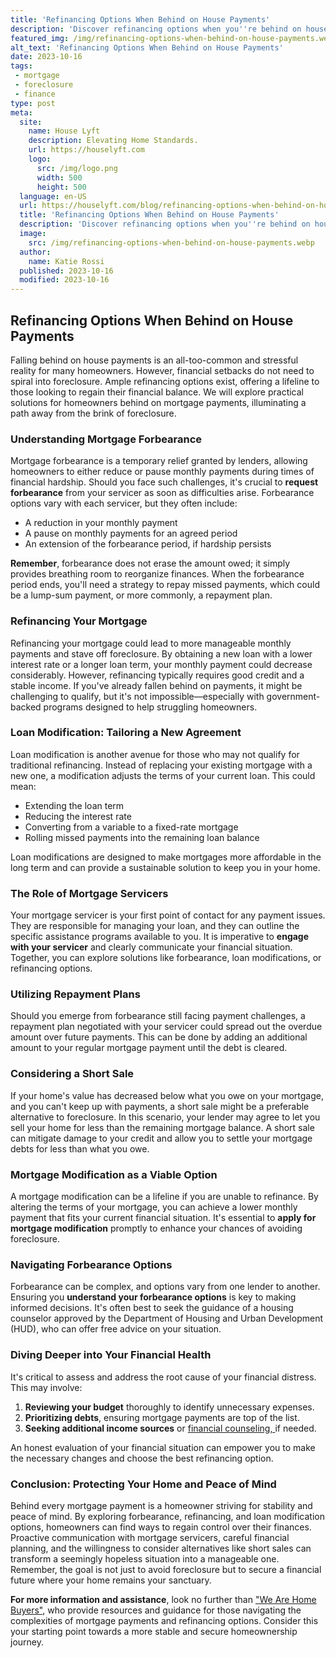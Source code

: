 ```yaml
---
title: 'Refinancing Options When Behind on House Payments'
description: 'Discover refinancing options when you''re behind on house payments. Learn how to regain financial stability and satisfy your curious mind about possible solutions.'
featured_img: /img/refinancing-options-when-behind-on-house-payments.webp
alt_text: 'Refinancing Options When Behind on House Payments'
date: 2023-10-16
tags:
 - mortgage
 - foreclosure
 - finance
type: post
meta:
  site:
    name: House Lyft
    description: Elevating Home Standards.
    url: https://houselyft.com
    logo:
      src: /img/logo.png
      width: 500
      height: 500
  language: en-US
  url: https://houselyft.com/blog/refinancing-options-when-behind-on-house-payments
  title: 'Refinancing Options When Behind on House Payments'
  description: 'Discover refinancing options when you''re behind on house payments. Learn how to regain financial stability and satisfy your curious mind about possible solutions.'
  image:
    src: /img/refinancing-options-when-behind-on-house-payments.webp
  author:
    name: Katie Rossi
  published: 2023-10-16
  modified: 2023-10-16
---
```



## Refinancing Options When Behind on House Payments

Falling behind on house payments is an all-too-common and stressful reality for many homeowners. However, financial setbacks do not need to spiral into foreclosure. Ample refinancing options exist, offering a lifeline to those looking to regain their financial balance. We will explore practical solutions for homeowners behind on mortgage payments, illuminating a path away from the brink of foreclosure.

### Understanding Mortgage Forbearance

Mortgage forbearance is a temporary relief granted by lenders, allowing homeowners to either reduce or pause monthly payments during times of financial hardship. Should you face such challenges, it's crucial to **request forbearance** from your servicer as soon as difficulties arise. Forbearance options vary with each servicer, but they often include:
  - A reduction in your monthly payment
  - A pause on monthly payments for an agreed period
  - An extension of the forbearance period, if hardship persists

**Remember**, forbearance does not erase the amount owed; it simply provides breathing room to reorganize finances. When the forbearance period ends, you'll need a strategy to repay missed payments, which could be a lump-sum payment, or more commonly, a repayment plan.

### Refinancing Your Mortgage

Refinancing your mortgage could lead to more manageable monthly payments and stave off foreclosure. By obtaining a new loan with a lower interest rate or a longer loan term, your monthly payment could decrease considerably. However, refinancing typically requires good credit and a stable income. If you've already fallen behind on payments, it might be challenging to qualify, but it's not impossible—especially with government-backed programs designed to help struggling homeowners.

### Loan Modification: Tailoring a New Agreement

Loan modification is another avenue for those who may not qualify for traditional refinancing. Instead of replacing your existing mortgage with a new one, a modification adjusts the terms of your current loan. This could mean:
  - Extending the loan term
  - Reducing the interest rate
  - Converting from a variable to a fixed-rate mortgage
  - Rolling missed payments into the remaining loan balance

Loan modifications are designed to make mortgages more affordable in the long term and can provide a sustainable solution to keep you in your home.

### The Role of Mortgage Servicers

Your mortgage servicer is your first point of contact for any payment issues. They are responsible for managing your loan, and they can outline the specific assistance programs available to you. It is imperative to **engage with your servicer** and clearly communicate your financial situation. Together, you can explore solutions like forbearance, loan modifications, or refinancing options.

### Utilizing Repayment Plans

Should you emerge from forbearance still facing payment challenges, a repayment plan negotiated with your servicer could spread out the overdue amount over future payments. This can be done by adding an additional amount to your regular mortgage payment until the debt is cleared.

### Considering a Short Sale

If your home's value has decreased below what you owe on your mortgage, and you can't keep up with payments, a short sale might be a preferable alternative to foreclosure. In this scenario, your lender may agree to let you sell your home for less than the remaining mortgage balance. A short sale can mitigate damage to your credit and allow you to settle your mortgage debts for less than what you owe.

### Mortgage Modification as a Viable Option

A mortgage modification can be a lifeline if you are unable to refinance. By altering the terms of your mortgage, you can achieve a lower monthly payment that fits your current financial situation. It's essential to **apply for mortgage modification** promptly to enhance your chances of avoiding foreclosure.

### Navigating Forbearance Options

Forbearance can be complex, and options vary from one lender to another. Ensuring you **understand your forbearance options** is key to making informed decisions. It's often best to seek the guidance of a housing counselor approved by the Department of Housing and Urban Development (HUD), who can offer free advice on your situation.

### Diving Deeper into Your Financial Health

It's critical to assess and address the root cause of your financial distress. This may involve:

1. **Reviewing your budget** thoroughly to identify unnecessary expenses.
2. **Prioritizing debts**, ensuring mortgage payments are top of the list.
3. **Seeking additional income sources** or [financial   counseling,  ](https://houselyft.com/blog/debt-management-plans-a-solution-for-late-payments)if needed.

An honest evaluation of your financial situation can empower you to make the necessary changes and choose the best refinancing option.

### Conclusion: Protecting Your Home and Peace of Mind

Behind every mortgage payment is a homeowner striving for stability and peace of mind. By exploring forbearance, refinancing, and loan modification options, homeowners can find ways to regain control over their finances. Proactive communication with mortgage servicers, careful financial planning, and the willingness to consider alternatives like short sales can transform a seemingly hopeless situation into a manageable one. Remember, the goal is not just to avoid foreclosure but to secure a financial future where your home remains your sanctuary.

**For more information and assistance**, look no further than ["We Are Home Buyers"](https://www.wearehomebuyers.com/), who provide resources and guidance for those navigating the complexities of mortgage payments and refinancing options. Consider this your starting point towards a more stable and secure homeownership journey.